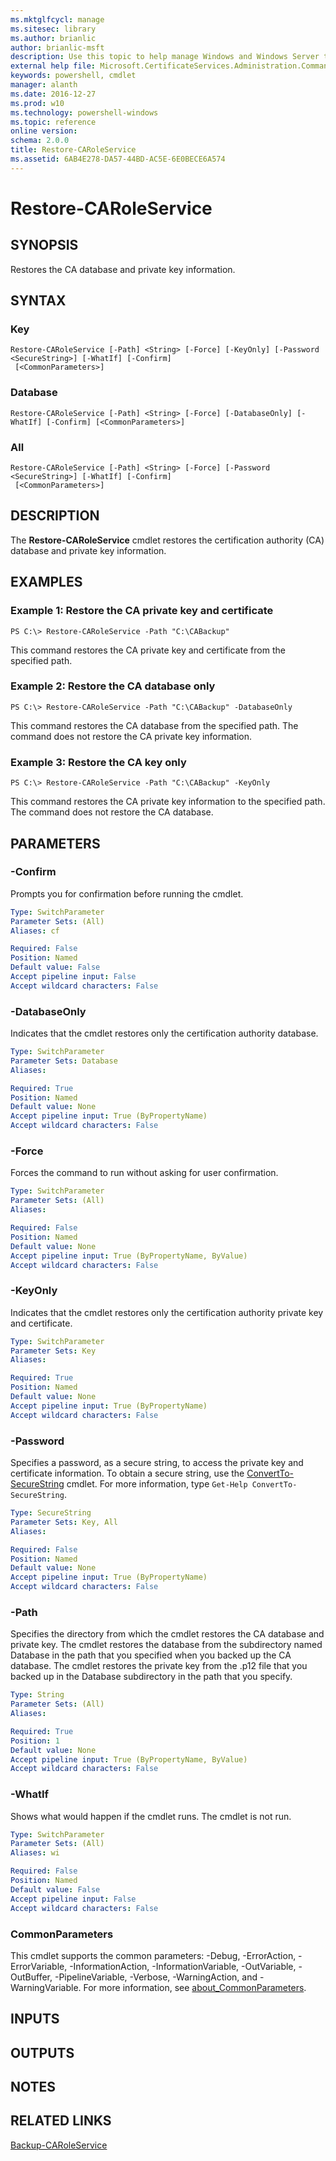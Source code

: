 ```yaml
---
ms.mktglfcycl: manage
ms.sitesec: library
ms.author: brianlic
author: brianlic-msft
description: Use this topic to help manage Windows and Windows Server technologies with Windows PowerShell.
external help file: Microsoft.CertificateServices.Administration.Commands.dll-Help.xml
keywords: powershell, cmdlet
manager: alanth
ms.date: 2016-12-27
ms.prod: w10
ms.technology: powershell-windows
ms.topic: reference
online version: 
schema: 2.0.0
title: Restore-CARoleService
ms.assetid: 6AB4E278-DA57-44BD-AC5E-6E0BECE6A574
---
```


# Restore-CARoleService

## SYNOPSIS
Restores the CA database and private key information.

## SYNTAX

### Key
```
Restore-CARoleService [-Path] <String> [-Force] [-KeyOnly] [-Password <SecureString>] [-WhatIf] [-Confirm]
 [<CommonParameters>]
```

### Database
```
Restore-CARoleService [-Path] <String> [-Force] [-DatabaseOnly] [-WhatIf] [-Confirm] [<CommonParameters>]
```

### All
```
Restore-CARoleService [-Path] <String> [-Force] [-Password <SecureString>] [-WhatIf] [-Confirm]
 [<CommonParameters>]
```

## DESCRIPTION
The **Restore-CARoleService** cmdlet restores the certification authority (CA) database and private key information.

## EXAMPLES

### Example 1: Restore the CA private key and certificate
```
PS C:\> Restore-CARoleService -Path "C:\CABackup"
```

This command restores the CA private key and certificate from the specified path.

### Example 2: Restore the CA database only
```
PS C:\> Restore-CARoleService -Path "C:\CABackup" -DatabaseOnly
```

This command restores the CA database from the specified path.
The command does not restore the CA private key information.

### Example 3: Restore the CA key only
```
PS C:\> Restore-CARoleService -Path "C:\CABackup" -KeyOnly
```

This command restores the CA private key information to the specified path.
The command does not restore the CA database.

## PARAMETERS

### -Confirm
Prompts you for confirmation before running the cmdlet.

```yaml
Type: SwitchParameter
Parameter Sets: (All)
Aliases: cf

Required: False
Position: Named
Default value: False
Accept pipeline input: False
Accept wildcard characters: False
```

### -DatabaseOnly
Indicates that the cmdlet restores only the certification authority database.

```yaml
Type: SwitchParameter
Parameter Sets: Database
Aliases: 

Required: True
Position: Named
Default value: None
Accept pipeline input: True (ByPropertyName)
Accept wildcard characters: False
```

### -Force
Forces the command to run without asking for user confirmation.

```yaml
Type: SwitchParameter
Parameter Sets: (All)
Aliases: 

Required: False
Position: Named
Default value: None
Accept pipeline input: True (ByPropertyName, ByValue)
Accept wildcard characters: False
```

### -KeyOnly
Indicates that the cmdlet restores only the certification authority private key and certificate.

```yaml
Type: SwitchParameter
Parameter Sets: Key
Aliases: 

Required: True
Position: Named
Default value: None
Accept pipeline input: True (ByPropertyName)
Accept wildcard characters: False
```

### -Password
Specifies a password, as a secure string, to access the private key and certificate information.
To obtain a secure string, use the [ConvertTo-SecureString](http://go.microsoft.com/fwlink/?LinkID=113291) cmdlet.
For more information, type `Get-Help ConvertTo-SecureString`.

```yaml
Type: SecureString
Parameter Sets: Key, All
Aliases: 

Required: False
Position: Named
Default value: None
Accept pipeline input: True (ByPropertyName)
Accept wildcard characters: False
```

### -Path
Specifies the directory from which the cmdlet restores the CA database and private key.
The cmdlet restores the database from the subdirectory named Database in the path that you specified when you backed up the CA database.
The cmdlet restores the private key from the .p12 file that you backed up in the Database subdirectory in the path that you specify.

```yaml
Type: String
Parameter Sets: (All)
Aliases: 

Required: True
Position: 1
Default value: None
Accept pipeline input: True (ByPropertyName, ByValue)
Accept wildcard characters: False
```

### -WhatIf
Shows what would happen if the cmdlet runs.
The cmdlet is not run.

```yaml
Type: SwitchParameter
Parameter Sets: (All)
Aliases: wi

Required: False
Position: Named
Default value: False
Accept pipeline input: False
Accept wildcard characters: False
```

### CommonParameters
This cmdlet supports the common parameters: -Debug, -ErrorAction, -ErrorVariable, -InformationAction, -InformationVariable, -OutVariable, -OutBuffer, -PipelineVariable, -Verbose, -WarningAction, and -WarningVariable. For more information, see [about_CommonParameters](http://go.microsoft.com/fwlink/?LinkID=113216).

## INPUTS

## OUTPUTS

## NOTES

## RELATED LINKS

[Backup-CARoleService](./Backup-CARoleService.md)

